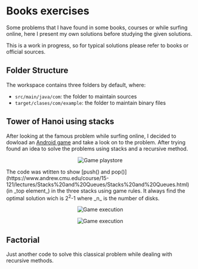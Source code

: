 # Books exercises
Some problems that I have found in some books, courses or while surfing online, here I present  my  own solutions before studying the given solutions. 

This is a work in  progress, so for typical solutions please refer to books or official sources.

## Folder Structure
The workspace contains three folders by default, where:

- `src/main/java/com`: the folder to maintain sources 
- `target/clases/com/example`: the folder to maintain binary files


## Tower of Hanoi using stacks
After looking at the famous problem while surfing online, I decided to dowload an [Android game](https://play.google.com/store/apps/details?id=johan.moller.towerofhanoi&hl=en&gl=US&pli=1) and take a look on to the problem. 
After trying found an idea to solve the problems using stacks and a recursive method.

<p align="center"> 
	<img alt="Game playstore" src="https://user-images.githubusercontent.com/22565959/216694618-9a8310dd-5805-4174-baf8-bacd1b537cfb.png">
</p>
The code was wtitten to show [push() and pop()](https://www.andrew.cmu.edu/course/15-121/lectures/Stacks%20and%20Queues/Stacks%20and%20Queues.html) (in _top element_) in the three stacks using game rules. It always find the optimal solution wich is 2<sup>2</sup>-1 where _n_ is the number of disks.

<p align="center"> 
	<img alt="Game execution" src="">
</p>
<p align="center"> 
	<img alt="Game execution" src="">
</p>

## Factorial 
Just another code to solve this classical problem while dealing with recursive methods.